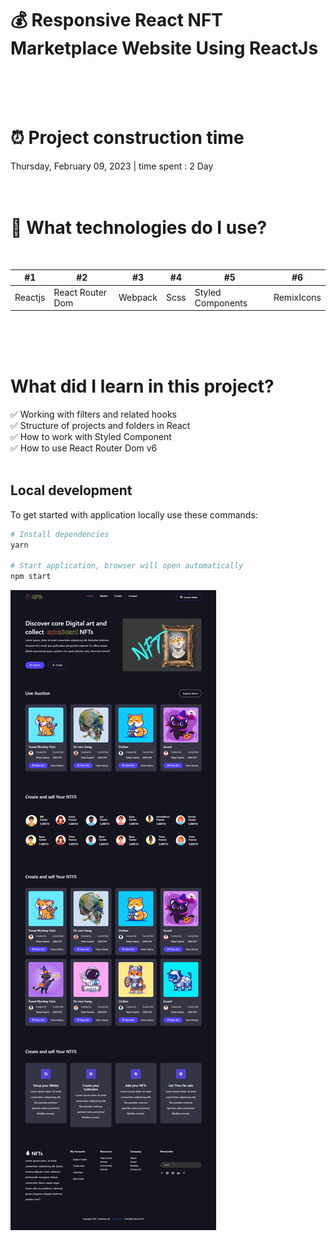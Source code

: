 # 💰 Responsive React NFT Marketplace Website Using ReactJs 

<br />
<br />
<br />

# ⏰ Project construction time

Thursday, February 09, 2023 | time spent : 2 Day
<br />
<br />
<br />
# 🧂 What technologies do I use?
<br />

#1 | #2 | #3 | #4 | #5 | #6
--- | --- | --- | --- |--- |--- |
Reactjs | React Router Dom |  Webpack | Scss | Styled Components | RemixIcons
<br />
<br />
<br />

# What did I learn in this project?

✅ Working with filters and related hooks <br />
✅ Structure of projects and folders in React <br />
✅ How to work with Styled Component <br />
✅ How to use React Router Dom v6 <br />
<br />

## Local development

To get started with application locally use these commands:

```sh
# Install dependencies
yarn

# Start application, browser will open automatically
npm start
```


 ![Nft portfolio](https://github.com/mhdi-nzari/Nft-project/blob/main/screencapture-nft.png)






